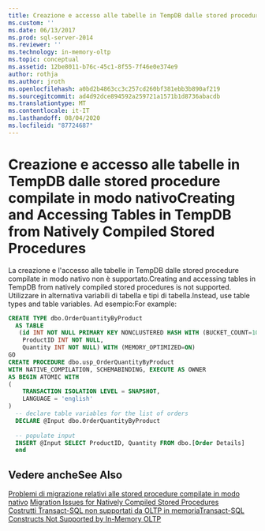 ```yaml
---
title: Creazione e accesso alle tabelle in TempDB dalle stored procedure compilate in modo nativo | Microsoft Docs
ms.custom: ''
ms.date: 06/13/2017
ms.prod: sql-server-2014
ms.reviewer: ''
ms.technology: in-memory-oltp
ms.topic: conceptual
ms.assetid: 12be8011-b76c-45c1-8f55-7f46e0e374e9
author: rothja
ms.author: jroth
ms.openlocfilehash: a0bd2b4863cc3c257cd260bf381ebb3b890af219
ms.sourcegitcommit: ad4d92dce894592a259721a1571b1d8736abacdb
ms.translationtype: MT
ms.contentlocale: it-IT
ms.lasthandoff: 08/04/2020
ms.locfileid: "87724687"
---
```

# <a name="creating-and-accessing-tables-in-tempdb-from-natively-compiled-stored-procedures"></a><span data-ttu-id="6f395-102">Creazione e accesso alle tabelle in TempDB dalle stored procedure compilate in modo nativo</span><span class="sxs-lookup"><span data-stu-id="6f395-102">Creating and Accessing Tables in TempDB from Natively Compiled Stored Procedures</span></span>
  <span data-ttu-id="6f395-103">La creazione e l'accesso alle tabelle in TempDB dalle stored procedure compilate in modo nativo non è supportato.</span><span class="sxs-lookup"><span data-stu-id="6f395-103">Creating and accessing tables in TempDB from natively compiled stored procedures is not supported.</span></span> <span data-ttu-id="6f395-104">Utilizzare in alternativa variabili di tabella e tipi di tabella.</span><span class="sxs-lookup"><span data-stu-id="6f395-104">Instead, use table types and table variables.</span></span> <span data-ttu-id="6f395-105">Ad esempio:</span><span class="sxs-lookup"><span data-stu-id="6f395-105">For example:</span></span>  
  
```sql  
CREATE TYPE dbo.OrderQuantityByProduct   
  AS TABLE   
   (id INT NOT NULL PRIMARY KEY NONCLUSTERED HASH WITH (BUCKET_COUNT=100000),   
    ProductID INT NOT NULL,   
    Quantity INT NOT NULL) WITH (MEMORY_OPTIMIZED=ON)  
GO  
CREATE PROCEDURE dbo.usp_OrderQuantityByProduct   
WITH NATIVE_COMPILATION, SCHEMABINDING, EXECUTE AS OWNER  
AS BEGIN ATOMIC WITH   
(  
    TRANSACTION ISOLATION LEVEL = SNAPSHOT,  
    LANGUAGE = 'english'  
)  
  -- declare table variables for the list of orders   
  DECLARE @Input dbo.OrderQuantityByProduct  
  
  -- populate input  
  INSERT @Input SELECT ProductID, Quantity FROM dbo.[Order Details]  
  end  
```  
  
## <a name="see-also"></a><span data-ttu-id="6f395-106">Vedere anche</span><span class="sxs-lookup"><span data-stu-id="6f395-106">See Also</span></span>  
 <span data-ttu-id="6f395-107">[Problemi di migrazione relativi alle stored procedure compilate in modo nativo](migration-issues-for-natively-compiled-stored-procedures.md) </span><span class="sxs-lookup"><span data-stu-id="6f395-107">[Migration Issues for Natively Compiled Stored Procedures](migration-issues-for-natively-compiled-stored-procedures.md) </span></span>  
 [<span data-ttu-id="6f395-108">Costrutti Transact-SQL non supportati da OLTP in memoria</span><span class="sxs-lookup"><span data-stu-id="6f395-108">Transact-SQL Constructs Not Supported by In-Memory OLTP</span></span>](transact-sql-constructs-not-supported-by-in-memory-oltp.md)  
  
  
